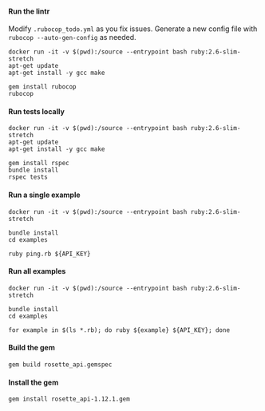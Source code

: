 #### Run the lintr

Modify `.rubocop_todo.yml` as you fix issues.
Generate a new config file with `rubocop --auto-gen-config` as needed.

```
docker run -it -v $(pwd):/source --entrypoint bash ruby:2.6-slim-stretch
apt-get update
apt-get install -y gcc make

gem install rubocop
rubocop

```

#### Run tests locally

```
docker run -it -v $(pwd):/source --entrypoint bash ruby:2.6-slim-stretch
apt-get update
apt-get install -y gcc make

gem install rspec
bundle install
rspec tests

```

#### Run a single example

```
docker run -it -v $(pwd):/source --entrypoint bash ruby:2.6-slim-stretch

bundle install
cd examples

ruby ping.rb ${API_KEY}

```


#### Run all examples

```
docker run -it -v $(pwd):/source --entrypoint bash ruby:2.6-slim-stretch

bundle install
cd examples

for example in $(ls *.rb); do ruby ${example} ${API_KEY}; done

```

#### Build the gem

```
gem build rosette_api.gemspec
```

#### Install the gem

```
gem install rosette_api-1.12.1.gem
```
